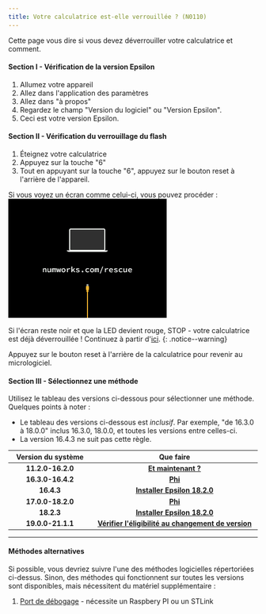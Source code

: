 ```yaml
---
title: Votre calculatrice est-elle verrouillée ? (N0110)
---
```


Cette page vous dire si vous devez déverrouiller votre calculatrice et comment.

#### Section I - Vérification de la version Epsilon

1. Allumez votre appareil
2. Allez dans l'application des paramètres
3. Allez dans "à propos"
4. Regardez le champ "Version du logiciel" ou "Version Epsilon".
5. Ceci est votre version Epsilon.

#### Section II - Vérification du verrouillage du flash

1. Éteignez votre calculatrice
2. Appuyez sur la touche "6"
3. Tout en appuyant sur la touche "6", appuyez sur le bouton reset à l'arrière de l'appareil.

Si vous voyez un écran comme celui-ci, vous pouvez procéder :
![Epsilon 16 bootloader](images/screenshots/e16bl.png)

Si l'écran reste noir et que la LED devient rouge, STOP - votre calculatrice est déjà déverrouillée ! Continuez à partir d'[ici](n0110-now-what).
{: .notice--warning}

Appuyez sur le bouton reset à l'arrière de la calculatrice pour revenir au micrologiciel.

#### Section III - Sélectionnez une méthode

Utilisez le tableau des versions ci-dessous pour sélectionner une méthode. Quelques points à noter :
  + Le tableau des versions ci-dessous est *inclusif*. Par exemple, "de 16.3.0 à 18.0.0" inclus 16.3.0, 18.0.0, et toutes les versions entre celles-ci.
  + La version 16.4.3 ne suit pas cette règle.

<table>
  <colgroup>
    <col span="1" style="width: 20%;">
    <col span="1" style="width: 40%;">
  </colgroup>
  <thead>
    <tr>
      <th style="text-align: center">Version du système</th>
      <th style="text-align: center">Que faire</th>
    </tr>
  </thead>
  <tbody>
    <tr>
      <td style="text-align: center; font-weight: bold;">11.2.0-16.2.0</td>
      <td style="text-align: center; font-weight: bold;"><a href="n0110-now-what">Et maintenant ?</a></td>
    </tr>
    <tr>
      <td style="text-align: center; font-weight: bold;">16.3.0-16.4.2</td>
      <td style="text-align: center; font-weight: bold;"><a href="phi">Phi</a></td>
    </tr>
    <tr>
      <td style="text-align: center; font-weight: bold;">16.4.3</td>
      <td style="text-align: center; font-weight: bold;"><a href="install-epsilon-18-2-0">Installer Epsilon 18.2.0</a></td>
    </tr>
    <tr>
      <td style="text-align: center; font-weight: bold;">17.0.0-18.2.0</td>
      <td style="text-align: center; font-weight: bold;"><a href="phi">Phi</a></td>
    </tr>
    <tr>
      <td style="text-align: center; font-weight: bold;">18.2.3</td>
      <td style="text-align: center; font-weight: bold;"><a href="install-epsilon-18-2-0">Installer Epsilon 18.2.0</a></td>
    </tr>
    <tr>
      <td style="text-align: center; font-weight: bold;">19.0.0-21.1.1</td>
      <td style="text-align: center; font-weight: bold;"><a href="check-version-change-eligibility">Vérifier l'éligibilité au changement de version</a></td>
    </tr>
  </tbody>
</table>

---
#### Méthodes alternatives

Si possible, vous devriez suivre l'une des méthodes logicielles répertoriées ci-dessus.
Sinon, des méthodes qui fonctionnent sur toutes les versions sont disponibles, mais nécessitent du matériel supplémentaire :
1. [Port de débogage](https://tiplanet.org/forum/viewtopic.php?f=113&t=25191&p=263495#p263495) - nécessite un Raspbery PI ou un STLink
